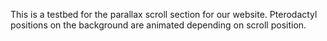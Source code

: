 This is a testbed for the parallax scroll section for our website.
Pterodactyl positions on the background are animated depending on scroll position.
